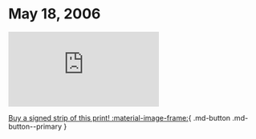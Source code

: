 # May 18, 2006

![](https://www.achewood.com/comic.php?date=05182006)

[Buy a signed strip of this print! :material-image-frame:](https://achewood-holiday-pop-up.myshopify.com/products/strip#05182006){ .md-button .md-button--primary }
